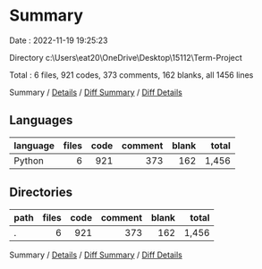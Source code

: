 # Summary

Date : 2022-11-19 19:25:23

Directory c:\\Users\\eat20\\OneDrive\\Desktop\\15112\\Term-Project

Total : 6 files,  921 codes, 373 comments, 162 blanks, all 1456 lines

Summary / [Details](details.md) / [Diff Summary](diff.md) / [Diff Details](diff-details.md)

## Languages
| language | files | code | comment | blank | total |
| :--- | ---: | ---: | ---: | ---: | ---: |
| Python | 6 | 921 | 373 | 162 | 1,456 |

## Directories
| path | files | code | comment | blank | total |
| :--- | ---: | ---: | ---: | ---: | ---: |
| . | 6 | 921 | 373 | 162 | 1,456 |

Summary / [Details](details.md) / [Diff Summary](diff.md) / [Diff Details](diff-details.md)